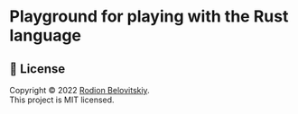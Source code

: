 # Playground for playing with the Rust language

## 📝 License

Copyright © 2022 [Rodion Belovitskiy](https://github.com/majorkik). <br />
This project is MIT licensed.
